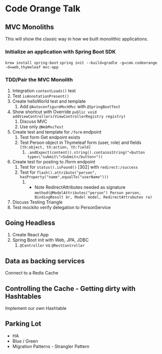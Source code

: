 # Code Orange Talk

## MVC Monoliths
This will show the classic way in how we built monolithic applications.

### Initialize an application with Spring Boot SDK
`brew install spring-boot`
`spring init --build=gradle -g=com.codeorange -d=web,thymeleaf mvc-app`

### TDD/Pair the MVC Monolith
1. Integration `contextLoads()` test
1. Test `isAnnotationPresent()`
1. Create helloWorld test and template
    1. Add `@AutoconfigureMockMvc` with `@SpringBootTest`
1. Show shortcut with Override `public void addViewControllers(ViewControllerRegistry registry)`
    1. Discuss MVC
    1. Use only `@WebMvcTest`
1. Create test and template for `/form` endpoint
    1. Test form Get endpoint exists
    1. Test Person object in Thymeleaf form (user, role) and fields `[th:object, th:action, th:field]`
        1. `.andExpect(content().string().containsString("<button type=\"submit\">Submit</button>"))`
1. Create test for posting to /form endpoint
    1. Test for `status().isFound()` [302] with `redirect:/success`
    1. Test for `flash().attribute("person", hasProperty("name",equalTo("userName")))`
        1. * Note RedirectAttributes needed as signature `method(@ModelAttributes("person") Person person, BindingResult br, Model model, RedirectAttrubutes ra)`
1. Discuss Testing Triangle
1. Test mockito verify delegation to PersonService

## Going Headless
1. Create React App
1. Spring Boot init with Web, JPA, JDBC
    1. `@Controller` vs `@RestController`

## Data as backing services
Connect to a Redis Cache

## Controlling the Cache - Getting dirty with Hashtables
Implement our own Hashtable


## Parking Lot
* HA
* Blue / Green
* Migration Patterns - Strangler Pattern

